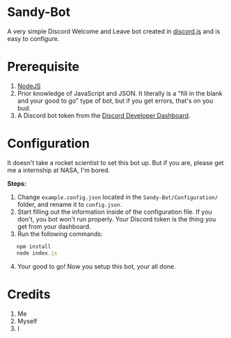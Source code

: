 # Sandy-Bot
 A very simple Discord Welcome and Leave bot created in [discord.js](https://github.com/discordjs/discord.js) and is easy to configure.

# Prerequisite
 1. [NodeJS](https://nodejs.org/)
 2. Prior knowledge of JavaScript and JSON. It literally is a "fill in the blank and your good to go" type of bot, but if you get errors, that's on you bud.
 3. A Discord bot token from the [Discord Developer Dashboard](https://discord.com/developers/applications).

# Configuration
 It doesn't take a rocket scientist to set this bot up. But if you are, please get me a internship at NASA, I'm bored.

 **Steps:**
 1. Change `example.config.json` located in the `Sandy-Bot/Configuration/` folder, and rename it to `config.json`.
 2. Start filling out the information inside of the configuration file. If you don't, you bot won't run properly. Your Discord token is the thing you get from your dashboard.
 3. Run the following commands:
 ```js
    npm install
    node index.js
 ```
 4. Your good to go! Now you setup this bot, your all done.

 # Credits
 1. Me
 2. Myself
 3. I

